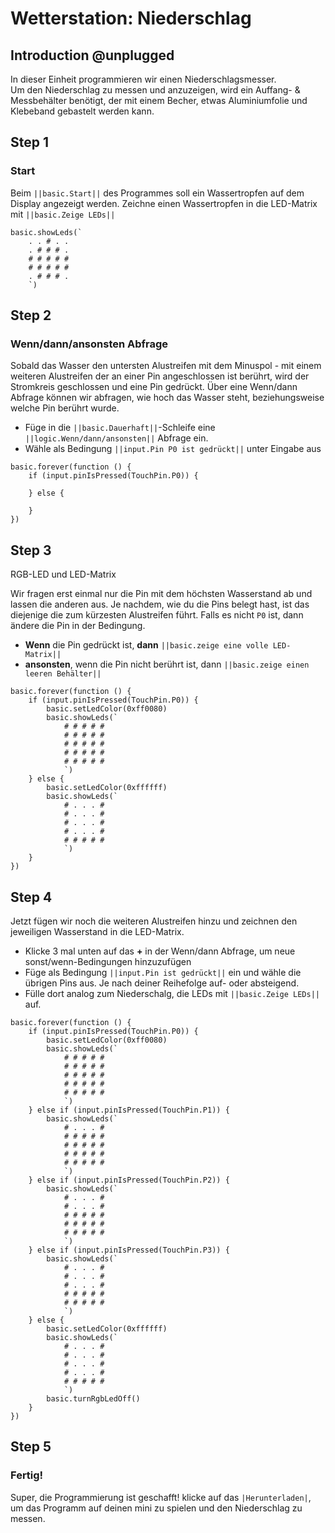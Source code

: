 # Wetterstation: Niederschlag

## Introduction @unplugged

In dieser Einheit programmieren wir einen Niederschlagsmesser.  
Um den Niederschlag zu messen und anzuzeigen, wird ein
Auffang- & Messbehälter benötigt, der mit einem Becher, etwas Aluminiumfolie und
Klebeband gebastelt werden kann.

## Step 1

### Start

Beim ``||basic.Start||`` des Programmes soll ein Wassertropfen auf dem Display angezeigt werden.
Zeichne einen Wassertropfen in die LED-Matrix mit ``||basic.Zeige LEDs||``


```blocks
basic.showLeds(`
    . . # . .
    . # # # .
    # # # # #
    # # # # #
    . # # # .
    `)
```

## Step 2

### Wenn/dann/ansonsten Abfrage

Sobald das Wasser den untersten Alustreifen mit dem Minuspol - mit einem
weiteren Alustreifen der an einer Pin angeschlossen ist berührt, wird der Stromkreis
geschlossen und eine Pin gedrückt. Über eine Wenn/dann Abfrage
können wir abfragen, wie hoch das Wasser steht, beziehungsweise welche Pin berührt wurde.
- Füge in die ``||basic.Dauerhaft||``-Schleife eine ``||logic.Wenn/dann/ansonsten||`` Abfrage ein.
- Wähle als Bedingung ``||input.Pin P0 ist gedrückt||`` unter Eingabe aus

```blocks
basic.forever(function () {
    if (input.pinIsPressed(TouchPin.P0)) {
    	
    } else {
    	
    }
})
```
## Step 3

RGB-LED und LED-Matrix 

Wir fragen erst einmal nur die Pin mit dem höchsten Wasserstand ab und 
lassen die anderen aus. Je nachdem, wie du die Pins belegt hast, ist das diejenige
die zum kürzesten Alustreifen führt. Falls es nicht ``P0`` ist, dann ändere die Pin in der Bedingung.
- **Wenn** die Pin gedrückt ist, **dann** ``||basic.zeige eine volle LED-Matrix||``
- **ansonsten**, wenn die Pin nicht berührt ist, dann ``||basic.zeige einen leeren Behälter||`` 

```blocks
basic.forever(function () {
    if (input.pinIsPressed(TouchPin.P0)) {
        basic.setLedColor(0xff0080)
        basic.showLeds(`
            # # # # #
            # # # # #
            # # # # #
            # # # # #
            # # # # #
            `)
    } else {
        basic.setLedColor(0xffffff)
        basic.showLeds(`
            # . . . #
            # . . . #
            # . . . #
            # . . . #
            # # # # #
            `)
    }
})

```

## Step 4

Jetzt fügen wir noch die weiteren Alustreifen hinzu und zeichnen den jeweiligen
Wasserstand in die LED-Matrix.
- Klicke 3 mal unten auf das **+** in der Wenn/dann Abfrage, um neue sonst/wenn-Bedingungen hinzuzufügen
- Füge als Bedingung ``||input.Pin ist gedrückt||`` ein und wähle die übrigen Pins aus. Je nach deiner Reihefolge auf- oder absteigend.
- Fülle dort analog zum Niederschalg, die LEDs mit ``||basic.Zeige LEDs||`` auf.

```blocks
basic.forever(function () {
    if (input.pinIsPressed(TouchPin.P0)) {
        basic.setLedColor(0xff0080)
        basic.showLeds(`
            # # # # #
            # # # # #
            # # # # #
            # # # # #
            # # # # #
            `)
    } else if (input.pinIsPressed(TouchPin.P1)) {
        basic.showLeds(`
            # . . . #
            # # # # #
            # # # # #
            # # # # #
            # # # # #
            `)
    } else if (input.pinIsPressed(TouchPin.P2)) {
        basic.showLeds(`
            # . . . #
            # . . . #
            # # # # #
            # # # # #
            # # # # #
            `)
    } else if (input.pinIsPressed(TouchPin.P3)) {
        basic.showLeds(`
            # . . . #
            # . . . #
            # . . . #
            # # # # #
            # # # # #
            `)
    } else {
        basic.setLedColor(0xffffff)
        basic.showLeds(`
            # . . . #
            # . . . #
            # . . . #
            # . . . #
            # # # # #
            `)
        basic.turnRgbLedOff()
    }
})
```

## Step 5

### Fertig!
Super, die Programmierung ist geschafft! klicke auf das ``|Herunterladen|``, 
um das Programm auf deinen mini zu spielen und den Niederschlag zu messen.